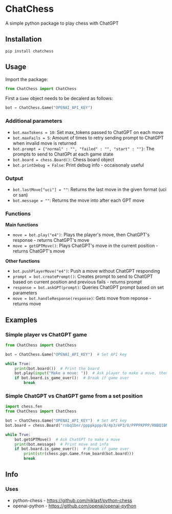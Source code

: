 # ChatChess
A simple python package to play chess with ChatGPT

## Installation

```
pip install chatchess
```

## Usage

Import the package:

```python
from ChatChess import ChatChess
```

First a `Game` object needs to be decalerd as follows:
```python
bot = ChatChess.Game("OPENAI_API_KEY")
```

### Additional parameters

- `bot.maxTokens = 10`: Set max_tokens passed to ChatGPT on each move
- `bot.maxFails = 5`: Amount of times to retry sending prompt to ChatGPT when invalid move is returned
- `bot.prompt = {"normal" : "", "failed" : "", "start" : ""}`: The prompts to send to ChatGPt at each game state
- `bot.board = chess.Board()`: Chess board object
- `bot.printDebug = False`: Print debug info - occaisonaly useful

### Output

- `bot.lastMove["uci"] = ""`: Returns the last move in the given format (uci or san)
- `bot.message = ""`: Returns the move into after each GPT move

### Functions

**Main functions**

- `move = bot.play("e4")`: Plays the player's move, then ChatGPT's response - returns ChatGPT's move
- `move = getGPTMove()`: Plays ChatGPT's move in the current position - returns ChatGPT's move

**Other functions**

- `bot.pushPlayerMove("e4")`: Push a move without ChatGPT responding
- `prompt = bot.createPrompt()`: Creates prompt to send to ChatGPT based on current position and previous fails - returns prompt
- `response = bot.askGPT(prompt)`: Queries ChatGPT prompt based on set parameters
- `move = bot.handleResponse(response)`: Gets move from reponse - returns move

## Examples

### Simple player vs ChatGPT game

```python
from ChatChess import ChatChess

bot = ChatChess.Game("OPENAI_API_KEY")  # Set API key

while True:
    print(bot.board())  # Print the board
    bot.play(input("Make a move: "))  # Ask player to make a move, then ChatGPT responds
    if bot.board.is_game_over():  # Break if game over
        break
```

### Simple ChatGPT vs ChatGPT game from a set position

```python
import chess.fen
from ChatChess import ChatChess

bot = ChatChess.Game("OPENAI_API_KEY")  # Set API key
bot.board = chess.Board("rnbq1bnr/ppppkppp/8/4p3/4P3/8/PPPPKPPP/RNBQ1BNR w - - 2 3")  # Set position

while True:
    bot.getGPTMove()  # Ask ChatGPT to make a move
    print(bot.message)  # Print move and info
    if bot.board.is_game_over():  # Break if game over
        print(str(chess.pgn.Game.from_board(bot.board)))
        break
```

## Info
### Uses
- python-chess - https://github.com/niklasf/python-chess
- openai-python - https://github.com/openai/openai-python
